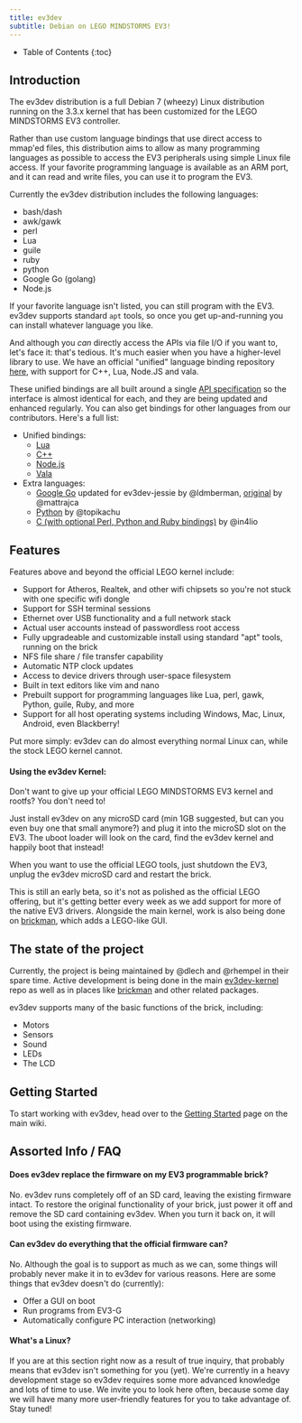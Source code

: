 ```yaml
---
title: ev3dev
subtitle: Debian on LEGO MINDSTORMS EV3!
---
```


* Table of Contents
{:toc}

## Introduction

The ev3dev distribution is a full Debian 7 (wheezy) Linux distribution running
on the 3.3.x kernel that has been customized for the LEGO MINDSTORMS EV3
controller.

Rather than use custom language bindings that use direct access to mmap'ed
files, this distribution aims to allow as many programming languages as
possible to access the EV3 peripherals using simple Linux file access. If your
favorite programming language is available as an ARM port, and it can read and
write files, you can use it to program the EV3.

Currently the ev3dev distribution includes the following languages:

* bash/dash
* awk/gawk
* perl
* Lua
* guile
* ruby
* python
* Google Go (golang)
* Node.js

If your favorite language isn't listed, you can still program with the EV3.
ev3dev supports standard `apt` tools, so once you get up-and-running
you can install whatever language you like.

And although you *can* directly access the APIs via file I/O if you want to,
let's face it: that's tedious. It's much easier when you have a higher-level
library to use. We have an official "unified" language binding repository
[here](http://github.com/ev3dev/ev3dev-lang), with support for C++, Lua,
Node.JS and vala.

These unified bindings are all built around a single
[API specification](http://github.com/ev3dev/ev3dev-lang/blob/language-binding-unification/wrapper-specification.md)
so the interface is almost identical for each, and they are being updated and
enhanced regularly. You can also get bindings for other languages from our
contributors. Here's a full list:

* Unified bindings:
    * [Lua](https://github.com/ev3dev/ev3dev-lang/tree/language-binding-unification/lua)
    * [C++](https://github.com/ev3dev/ev3dev-lang/tree/language-binding-unification/cpp)
    * [Node.js](https://github.com/ev3dev/ev3dev-lang/tree/language-binding-unification/js)
    * [Vala](https://github.com/ev3dev/ev3dev-lang/tree/language-binding-unification/vala)
* Extra languages:
    * [Google Go](https://github.com/ldmberman/GoEV3) updated for ev3dev-jessie by @ldmberman, [original](https://github.com/mattrajca/GoEV3) by @mattrajca
    * [Python](https://github.com/topikachu/python-ev3) by @topikachu
    * [C (with optional Perl, Python and Ruby bindings)](https://github.com/in4lio/ev3dev-c) by @in4lio

## Features

Features above and beyond the official LEGO kernel include:

* Support for Atheros, Realtek, and other wifi chipsets so you're not stuck
  with one specific wifi dongle
* Support for SSH terminal sessions
* Ethernet over USB functionality and a full network stack
* Actual user accounts instead of passwordless root access
* Fully upgradeable and customizable install using standard "apt" tools,
  running on the brick
* NFS file share / file transfer capability
* Automatic NTP clock updates 
* Access to device drivers through user-space filesystem
* Built in text editors like vim and nano
* Prebuilt support for programming languages like Lua, perl, gawk, Python,
  guile, Ruby, and more
* Support for all host operating systems including Windows, Mac, Linux,
  Android, even Blackberry!

Put more simply: ev3dev can do almost everything normal Linux can, while the
stock LEGO kernel cannot.

#### Using the ev3dev Kernel:

Don't want to give up your official LEGO MINDSTORMS EV3 kernel and rootfs? You
don't need to!

Just install  ev3dev  on any microSD card (min 1GB suggested, but can you even
buy one that small anymore?) and plug it into the microSD slot on the EV3. The
uboot loader will look on the card, find the ev3dev kernel and happily boot
that instead!

When you want to use the official LEGO tools, just shutdown the EV3, unplug the
ev3dev microSD card and restart the brick.

This is still an early beta, so it's not as polished as the official LEGO
offering, but it's getting better every week as we add support for more of the
native EV3 drivers. Alongside the main kernel, work is also being done on
[brickman], which adds a LEGO-like GUI.

## The state of the project

Currently, the project is being maintained by @dlech and @rhempel in their
spare time. Active development is being done in the main [ev3dev-kernel] repo
as well as in places like [brickman] and other related packages.

ev3dev supports many of the basic functions of the brick, including:

* Motors
* Sensors
* Sound
* LEDs
* The LCD

## Getting Started
To start working with ev3dev, head over to the [Getting Started] page on the
main wiki.

## Assorted Info / FAQ

#### Does ev3dev replace the firmware on my EV3 programmable brick?

No. ev3dev runs completely off of an SD card, leaving the existing firmware
intact. To restore the original functionality of your brick, just power it off
and remove the SD card containing ev3dev. When you turn it back on, it will
boot using the existing firmware.

#### Can ev3dev do everything that the official firmware can?

No. Although the goal is to support as much as we can, some things will
probably never make it in to ev3dev for various reasons. Here are some things
that ev3dev doesn't do (currently):

* Offer a GUI on boot
* Run programs from EV3-G
* Automatically configure PC interaction (networking)

#### What's a Linux?

If you are at this section right now as a result of true inquiry, that probably
means that ev3dev isn't something for you (yet). We're currently in a heavy
development stage so ev3dev requires some more advanced knowledge and lots of
time to use. We invite you to look here often, because some day we will have
many more user-friendly features for you to take advantage of. Stay tuned!

[Getting Started]: https://github.com/ev3dev/ev3dev/wiki/getting-started-v2
[ev3dev-kernel]: https://github.com/ev3dev/ev3dev-kernel
[brickman]: https://github.com/ev3dev/brickman
